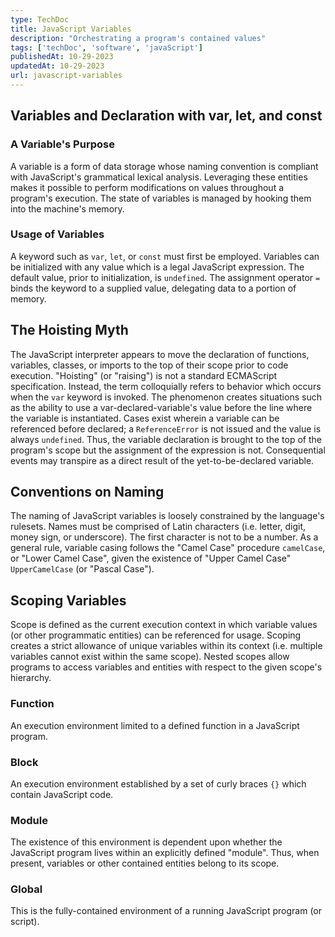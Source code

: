 ```yaml
---
type: TechDoc
title: JavaScript Variables
description: "Orchestrating a program's contained values"
tags: ['techDoc', 'software', 'javaScript']
publishedAt: 10-29-2023
updatedAt: 10-29-2023
url: javascript-variables
---
```

## Variables and Declaration with var, let, and const
### A Variable's Purpose
A variable is a form of data storage whose naming convention is compliant with JavaScript's grammatical lexical analysis. Leveraging these entities makes it possible to perform modifications on values throughout a program's execution. The state of variables is managed by hooking them into the machine's memory.
### Usage of Variables
A keyword such as `var`, `let`, or `const` must first be employed. Variables can be initialized with any value which is a legal JavaScript expression. The default value, prior to initialization, is `undefined`. The assignment operator `=` binds the keyword to a supplied value, delegating data to a portion of memory.
## The Hoisting Myth
The JavaScript interpreter appears to move the declaration of functions, variables, classes, or imports to the top of their scope prior to code execution. "Hoisting" (or "raising") is not a standard ECMAScript specification. Instead, the term colloquially refers to behavior which occurs when the `var` keyword is invoked. The phenomenon creates situations such as the ability to use a var-declared-variable's value before the line where the variable is instantiated. Cases exist wherein a variable can be referenced before declared; a `ReferenceError` is not issued and the value is always `undefined`. Thus, the variable declaration is brought to the top of the program's scope but the assignment of the expression is not. Consequential events may transpire as a direct result of the yet-to-be-declared variable.
## Conventions on Naming
The naming of JavaScript variables is loosely constrained by the language's rulesets. Names must be comprised of Latin characters (i.e. letter, digit, money sign, or underscore). The first character is not to be a number. As a general rule, variable casing follows the "Camel Case" procedure `camelCase`, or "Lower Camel Case", given the existence of "Upper Camel Case" `UpperCamelCase` (or "Pascal Case").
## Scoping Variables
Scope is defined as the current execution context in which variable values (or other programmatic entities) can be referenced for usage. Scoping creates a strict allowance of unique variables within its context (i.e. multiple variables cannot exist within the same scope). Nested scopes allow programs to access variables and entities with respect to the given scope's hierarchy.
### Function
An execution environment limited to a defined function in a JavaScript program.
### Block
An execution environment established by a set of curly braces `{}` which contain JavaScript code.
### Module
The existence of this environment is dependent upon whether the JavaScript program lives within an explicitly defined "module". Thus, when present, variables or other contained entities belong to its scope.
### Global
This is the fully-contained environment of a running JavaScript program (or script).
